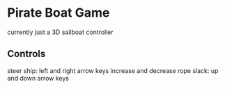 # Pirate Boat Game
currently just a 3D sailboat controller

## Controls
steer ship: left and right arrow keys
increase and decrease rope slack: up and down arrow keys
